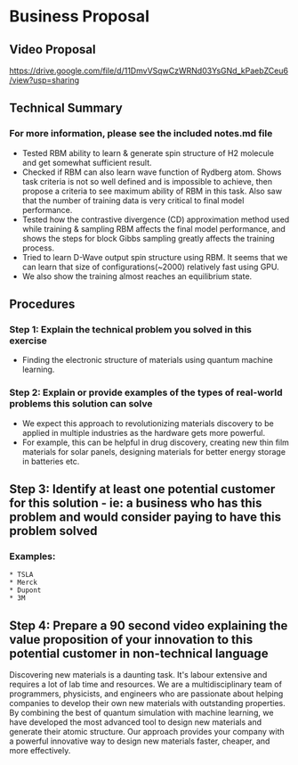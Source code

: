 # Business Proposal

## Video Proposal
https://drive.google.com/file/d/11DmvVSqwCzWRNd03YsGNd_kPaebZCeu6/view?usp=sharing

## Technical Summary 
### For more information, please see the included notes.md file

* Tested RBM ability to learn & generate spin structure of H2 molecule and get somewhat sufficient result.
* Checked if RBM can also learn wave function of Rydberg atom. Shows task criteria is not so well defined and is impossible to achieve, then propose a criteria to see maximum ability of RBM in this task. Also saw that the number of training data is very critical to final model performance.
* Tested how the contrastive divergence (CD) approximation method used while training & sampling RBM affects the final model performance, and shows the steps for block Gibbs sampling greatly affects the training process.
* Tried to learn D-Wave output spin structure using RBM. It seems that we can learn that size of configurations(~2000) relatively fast using GPU. 
* We also show the training almost reaches an equilibrium state.

## Procedures 

### Step 1: Explain the technical problem you solved in this exercise

* Finding the electronic structure of materials using quantum machine learning.

### Step 2: Explain or provide examples of the types of real-world problems this solution can solve

* We expect this approach to revolutionizing materials discovery to be applied in multiple industries as the hardware gets more powerful. 
* For example, this can be helpful in drug discovery, creating new thin film materials for solar panels, designing materials for better energy storage in batteries etc.

## Step 3: Identify at least one potential customer for this solution - ie: a business who has this problem and would consider paying to have this problem solved

### Examples:
    * TSLA
    * Merck
    * Dupont
    * 3M 

## Step 4: Prepare a 90 second video explaining the value proposition of your innovation to this potential customer in non-technical language
Discovering new materials is a daunting task. It's labour extensive and requires a lot of lab time and resources. We are a multidisciplinary team of programmers, physicists, and engineers who are passionate about helping companies to develop their own new materials with outstanding properties. By combining the best of quantum simulation with machine learning, we have developed the most advanced tool to design new materials and generate their atomic structure. Our approach provides your company with a powerful innovative way to design new materials faster, cheaper, and more effectively. 
